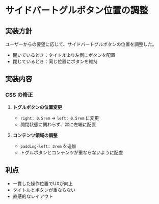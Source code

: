 # サイドバートグルボタン位置の調整

## 実装方針

ユーザーからの要望に応じて、サイドバートグルボタンの位置を調整した。
- 開いているとき：タイトルより左側にボタンを配置
- 閉じているとき：同じ位置にボタンを維持

## 実装内容

### CSS の修正

1. **トグルボタンの位置変更**
   - `right: 0.5rem` → `left: 0.5rem` に変更
   - 開閉状態に関わらず、常に左端に配置

2. **コンテンツ領域の調整**
   - `padding-left: 3rem` を追加
   - トグルボタンとコンテンツが重ならないように配慮

## 利点

- 一貫した操作位置でUXが向上
- タイトルとボタンが重ならない
- 直感的なレイアウト